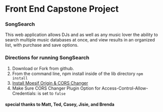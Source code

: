 # Front End Capstone Project

### SongSearch

This web application allows DJs and as well as any music lover the ability to search multiple music databases at once, and view results in an organized list, with purchase and save options.

### Directions for running SongSearch
1. Download or Fork from github.
2. From the command line, npm install inside of the lib directory
``` npm install ```
3. <a href="https://chrome.google.com/webstore/detail/moesif-origin-cors-change/digfbfaphojjndkpccljibejjbppifbc">Install Moesif Origin & CORS Changer</a>
4. Make Sure CORS Changer Plugin Option for Access-Control-Allow-Credentials: is set to ```false```
 

#### special thanks to Matt, Ted, Casey, Jisie, and Brenda